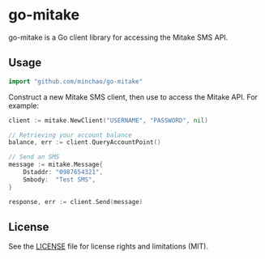 # go-mitake

go-mitake is a Go client library for accessing the Mitake SMS API.

## Usage

```go
import "github.com/minchao/go-mitake"
```

Construct a new Mitake SMS client, then use to access the Mitake API. For example:

```go
client := mitake.NewClient("USERNAME", "PASSWORD", nil)

// Retrieving your account balance
balance, err := client.QueryAccountPoint()

// Send an SMS
message := mitake.Message{
    Dstaddr: "0987654321",
    Smbody:  "Test SMS",
}

response, err := client.Send(message)

```

## License

See the [LICENSE](LICENSE.md) file for license rights and limitations (MIT).